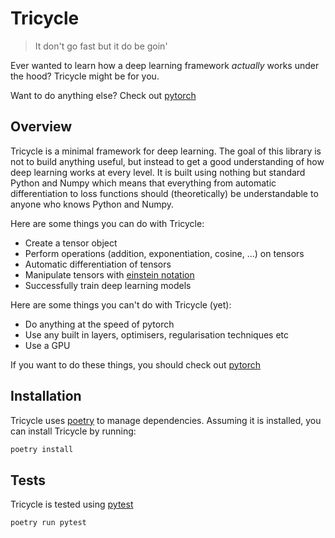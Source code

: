 # Tricycle
> It don't go fast but it do be goin'

Ever wanted to learn how a deep learning framework *actually* works under the hood? Tricycle might be for you.

Want to do anything else? Check out [pytorch](https://pytorch.org/)

## Overview
Tricycle is a minimal framework for deep learning. The goal of this library is 
not to build anything useful, but instead to get a good understanding of how 
deep learning works at every level. It is built using nothing but standard 
Python and Numpy which means that everything from automatic differentiation
to loss functions should (theoretically) be understandable to anyone who knows 
Python and Numpy.

Here are some things you can do with Tricycle:
- Create a tensor object
- Perform operations (addition, exponentiation, cosine, ...) on tensors
- Automatic differentiation of tensors
- Manipulate tensors with [einstein notation](https://en.wikipedia.org/wiki/Einstein_notation)
- Successfully train deep learning models

Here are some things you can't do with Tricycle (yet):
- Do anything at the speed of pytorch
- Use any built in layers, optimisers, regularisation techniques etc
- Use a GPU

If you want to do these things, you should check out [pytorch](https://pytorch.org/)

## Installation
Tricycle uses [poetry](https://python-poetry.org/) to manage dependencies. Assuming it is installed, you 
can install Tricycle by running:
```bash
poetry install
```

## Tests
Tricycle is tested using [pytest](https://docs.pytest.org/en/latest/)
```bash
poetry run pytest
```

